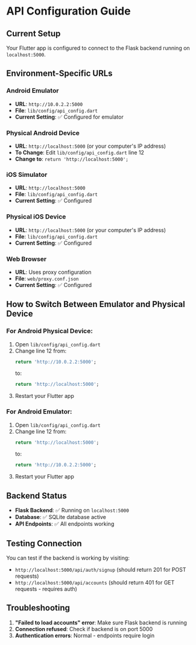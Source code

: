 # API Configuration Guide

## Current Setup
Your Flutter app is configured to connect to the Flask backend running on `localhost:5000`.

## Environment-Specific URLs

### Android Emulator
- **URL**: `http://10.0.2.2:5000`
- **File**: `lib/config/api_config.dart`
- **Current Setting**: ✅ Configured for emulator

### Physical Android Device
- **URL**: `http://localhost:5000` (or your computer's IP address)
- **To Change**: Edit `lib/config/api_config.dart` line 12
- **Change to**: `return 'http://localhost:5000';`

### iOS Simulator
- **URL**: `http://localhost:5000`
- **File**: `lib/config/api_config.dart`
- **Current Setting**: ✅ Configured

### Physical iOS Device
- **URL**: `http://localhost:5000` (or your computer's IP address)
- **File**: `lib/config/api_config.dart`
- **Current Setting**: ✅ Configured

### Web Browser
- **URL**: Uses proxy configuration
- **File**: `web/proxy.conf.json`
- **Current Setting**: ✅ Configured

## How to Switch Between Emulator and Physical Device

### For Android Physical Device:
1. Open `lib/config/api_config.dart`
2. Change line 12 from:
   ```dart
   return 'http://10.0.2.2:5000';
   ```
   to:
   ```dart
   return 'http://localhost:5000';
   ```
3. Restart your Flutter app

### For Android Emulator:
1. Open `lib/config/api_config.dart`
2. Change line 12 from:
   ```dart
   return 'http://localhost:5000';
   ```
   to:
   ```dart
   return 'http://10.0.2.2:5000';
   ```
3. Restart your Flutter app

## Backend Status
- **Flask Backend**: ✅ Running on `localhost:5000`
- **Database**: ✅ SQLite database active
- **API Endpoints**: ✅ All endpoints working

## Testing Connection
You can test if the backend is working by visiting:
- `http://localhost:5000/api/auth/signup` (should return 201 for POST requests)
- `http://localhost:5000/api/accounts` (should return 401 for GET requests - requires auth)

## Troubleshooting
1. **"Failed to load accounts" error**: Make sure Flask backend is running
2. **Connection refused**: Check if backend is on port 5000
3. **Authentication errors**: Normal - endpoints require login
